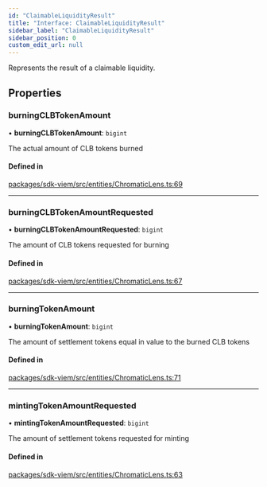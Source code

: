 ```yaml
---
id: "ClaimableLiquidityResult"
title: "Interface: ClaimableLiquidityResult"
sidebar_label: "ClaimableLiquidityResult"
sidebar_position: 0
custom_edit_url: null
---
```


Represents the result of a claimable liquidity.

## Properties

### burningCLBTokenAmount

• **burningCLBTokenAmount**: `bigint`

The actual amount of CLB tokens burned

#### Defined in

[packages/sdk-viem/src/entities/ChromaticLens.ts:69](https://github.com/chromatic-protocol/sdk/blob/2297d93/packages/sdk-viem/src/entities/ChromaticLens.ts#L69)

___

### burningCLBTokenAmountRequested

• **burningCLBTokenAmountRequested**: `bigint`

The amount of CLB tokens requested for burning

#### Defined in

[packages/sdk-viem/src/entities/ChromaticLens.ts:67](https://github.com/chromatic-protocol/sdk/blob/2297d93/packages/sdk-viem/src/entities/ChromaticLens.ts#L67)

___

### burningTokenAmount

• **burningTokenAmount**: `bigint`

The amount of settlement tokens equal in value to the burned CLB tokens

#### Defined in

[packages/sdk-viem/src/entities/ChromaticLens.ts:71](https://github.com/chromatic-protocol/sdk/blob/2297d93/packages/sdk-viem/src/entities/ChromaticLens.ts#L71)

___

### mintingTokenAmountRequested

• **mintingTokenAmountRequested**: `bigint`

The amount of settlement tokens requested for minting

#### Defined in

[packages/sdk-viem/src/entities/ChromaticLens.ts:63](https://github.com/chromatic-protocol/sdk/blob/2297d93/packages/sdk-viem/src/entities/ChromaticLens.ts#L63)
